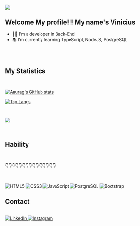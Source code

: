 

![](https://media.giphy.com/media/EU9Uy71hqoXPW/giphy.gif) 

</div>

## Welcome My profile!!! My name's Vinicius 
 - 👨‍💻 I’m a developer in Back-End
 - 📚 I’m currently learning TypeScript, NodeJS, PostgreSQL
 
   
 

<div>
<br>


<br>
</div>

##  My Statistics
<br>
<div>

[![Anurag's GitHub stats](https://github-readme-stats.vercel.app/api?username=viniciusmaier&count_private=true&show_icons=true&theme=dracula)](https://github.com/anuraghazra/github-readme-stats)

[![Top Langs](https://github-readme-stats.vercel.app/api/top-langs/?username=anuraghazra&hide=TypeScript,GLSL,Astro,Rust,Go,Python,Shell,Assembly,Objective-C,Scala,Java,Ada&langs_count=3)](https://github.com/anuraghazra/github-readme-stats)
</div>
 <br>
<div>
 
![](https://media.giphy.com/media/1C8bHHJturSx2/giphy.gif)

<br>
</div>



## Hability


 <br>



👇👇👇👇👇👇👇👇👇👇👇👇👇👇👇



 <br>

 ![HTML5](https://img.shields.io/badge/html5-%23E34F26.svg?style=for-the-badge&logo=html5&logoColor=white)
 ![CSS3](https://img.shields.io/badge/css3-%231572B6.svg?style=for-the-badge&logo=css3&logoColor=white)
 ![JavaScript](https://img.shields.io/badge/javascript-%23323330.svg?style=for-the-badge&logo=javascript&logoColor=%23F7DF1E)
 ![PostgreSQL](https://img.shields.io/badge/PostgreSQL-316192?style=for-the-badge&logo=postgresql&logoColor=white)
 ![Bootstrap](https://img.shields.io/badge/Bootstrap-563D7C?style=for-the-badge&logo=bootstrap&logoColor=white)
      



## Contact
<br>


<div


<a href="https://www.linkedin.com/in/vinicius-maier-8bb21b209/"> ![LinkedIn](https://img.shields.io/badge/linkedin-%230077B5.svg?style=for-the-badge&logo=linkedin&logoColor=white) </a><a href="https://www.instagram.com/vinih_maier/">  ![Instagram](https://img.shields.io/badge/Instagram-%23E4405F.svg?style=for-the-badge&logo=Instagram&logoColor=white )  </a>


</div>
